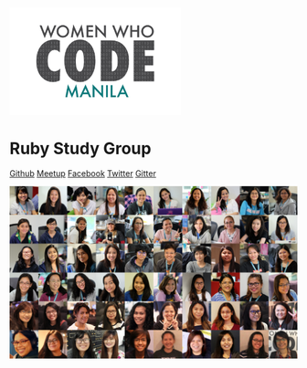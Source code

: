 <img src="_media/logo.png" alt="logo" width="300px" />

# Ruby Study Group

[Github](https://github.com/wwcodemanila/WWCodeManila-Ruby.RubyOnRails)
[Meetup](https://meetup.com/Women-Who-Code-Manila/)
[Facebook](https://facebook.com/wwcodemanila)
[Twitter](https://twitter.com/wwcodemanila)
[Gitter](https://gitter.im/WWCodeManila/Ruby-On-Rails)

![](_media/bg.jpg)
